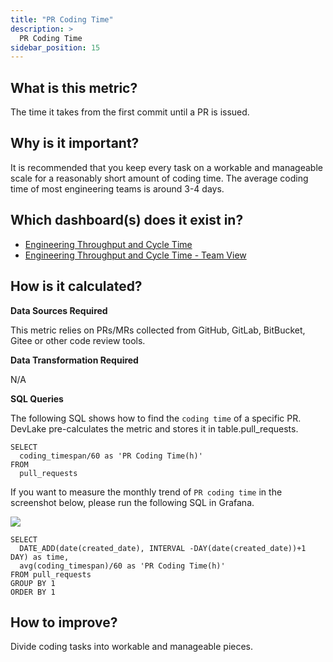 ```yaml
---
title: "PR Coding Time"
description: >
  PR Coding Time
sidebar_position: 15
---
```


## What is this metric? 
The time it takes from the first commit until a PR is issued. 

## Why is it important?
It is recommended that you keep every task on a workable and manageable scale for a reasonably short amount of coding time. The average coding time of most engineering teams is around 3-4 days.

## Which dashboard(s) does it exist in?
- [Engineering Throughput and Cycle Time](/livedemo/EngineeringLeads/EngineeringThroughputAndCycleTime)
- [Engineering Throughput and Cycle Time - Team View](/livedemo/EngineeringLeads/EngineeringThroughputAndCycleTimeTeamView)


## How is it calculated?
<b>Data Sources Required</b>

This metric relies on PRs/MRs collected from GitHub, GitLab, BitBucket, Gitee or other code review tools.

<b>Data Transformation Required</b>

N/A

<b>SQL Queries</b>

The following SQL shows how to find the `coding time` of a specific PR. DevLake pre-calculates the metric and stores it in table.pull_requests.

```
SELECT
  coding_timespan/60 as 'PR Coding Time(h)'
FROM
  pull_requests
```


If you want to measure the monthly trend of `PR coding time` in the screenshot below, please run the following SQL in Grafana. 

![](/img/Metrics/pr-coding-time-monthly.png)

```
SELECT 
  DATE_ADD(date(created_date), INTERVAL -DAY(date(created_date))+1 DAY) as time,
  avg(coding_timespan)/60 as 'PR Coding Time(h)'
FROM pull_requests
GROUP BY 1
ORDER BY 1
```

## How to improve?
Divide coding tasks into workable and manageable pieces.
